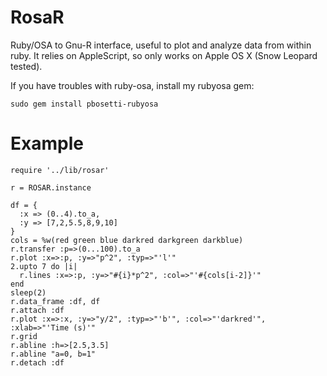 RosaR
=====

Ruby/OSA to Gnu-R interface, useful to plot and analyze data from within ruby.
It relies on AppleScript, so only works on Apple OS X (Snow Leopard tested).

If you have troubles with ruby-osa, install my rubyosa gem:

	sudo gem install pbosetti-rubyosa

Example
=======

	require '../lib/rosar'
 
	r = ROSAR.instance
 
	df = {
	  :x => (0..4).to_a,
	  :y => [7,2,5.5,8,9,10]
	}
	cols = %w(red green blue darkred darkgreen darkblue)
	r.transfer :p=>(0...100).to_a
	r.plot :x=>:p, :y=>"p^2", :typ=>"'l'"
	2.upto 7 do |i|
	  r.lines :x=>:p, :y=>"#{i}*p^2", :col=>"'#{cols[i-2]}'"
	end
	sleep(2)
	r.data_frame :df, df
	r.attach :df
	r.plot :x=>:x, :y=>"y/2", :typ=>"'b'", :col=>"'darkred'", :xlab=>"'Time (s)'"
	r.grid
	r.abline :h=>[2.5,3.5]
	r.abline "a=0, b=1"
	r.detach :df